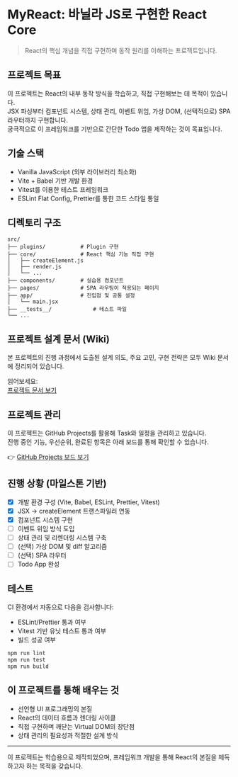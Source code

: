 # MyReact: 바닐라 JS로 구현한 React Core

> React의 핵심 개념을 직접 구현하며 동작 원리를 이해하는 프로젝트입니다.

## 프로젝트 목표

이 프로젝트는 React의 내부 동작 방식을 학습하고, 직접 구현해보는 데 목적이 있습니다.  
JSX 파싱부터 컴포넌트 시스템, 상태 관리, 이벤트 위임, 가상 DOM, (선택적으로) SPA 라우터까지 구현합니다.  
궁극적으로 이 프레임워크를 기반으로 간단한 Todo 앱을 제작하는 것이 목표입니다.

## 기술 스택

- Vanilla JavaScript (외부 라이브러리 최소화)
- Vite + Babel 기반 개발 환경
- Vitest를 이용한 테스트 프레임워크
- ESLint Flat Config, Prettier를 통한 코드 스타일 통일

## 디렉토리 구조

```
src/
├── plugins/           # Plugin 구현
├── core/              # React 핵심 기능 직접 구현
│   ├── createElement.js
│   ├── render.js
│   └── ...
├── components/        # 실습용 컴포넌트
├── pages/             # SPA 라우팅이 적용되는 페이지
├── app/               # 진입점 및 공통 설정
│   └── main.jsx
├── __tests__/             # 테스트 파일
└── ...
```

## 프로젝트 설계 문서 (Wiki)

본 프로젝트의 진행 과정에서 도출된 설계 의도, 주요 고민, 구현 전략은 모두 Wiki 문서에 정리되어 있습니다.

읽어보세요:  
[프로젝트 문서 보기](https://github.com/wan0514/fe-my-react/wiki)

## 프로젝트 관리

이 프로젝트는 GitHub Projects를 활용해 Task와 일정을 관리하고 있습니다.  
진행 중인 기능, 우선순위, 완료된 항목은 아래 보드를 통해 확인할 수 있습니다.

👉 [GitHub Projects 보드 보기](https://github.com/users/wan0514/projects/5)

## 진행 상황 (마일스톤 기반)

- [x] 개발 환경 구성 (Vite, Babel, ESLint, Prettier, Vitest)
- [x] JSX → createElement 트랜스파일러 연동
- [x] 컴포넌트 시스템 구현
- [ ] 이벤트 위임 방식 도입
- [ ] 상태 관리 및 리렌더링 시스템 구축
- [ ] (선택) 가상 DOM 및 diff 알고리즘
- [ ] (선택) SPA 라우터
- [ ] Todo App 완성

## 테스트

CI 환경에서 자동으로 다음을 검사합니다:

- ESLint/Prettier 통과 여부
- Vitest 기반 유닛 테스트 통과 여부
- 빌드 성공 여부

```bash
npm run lint
npm run test
npm run build
```

## 이 프로젝트를 통해 배우는 것

- 선언형 UI 프로그래밍의 본질
- React의 데이터 흐름과 렌더링 사이클
- 직접 구현하며 깨닫는 Virtual DOM의 장단점
- 상태 관리의 필요성과 적절한 설계 방식

---

이 프로젝트는 학습용으로 제작되었으며, 프레임워크 개발을 통해 React의 본질을 체득하고자 하는 목적을 갖습니다.
